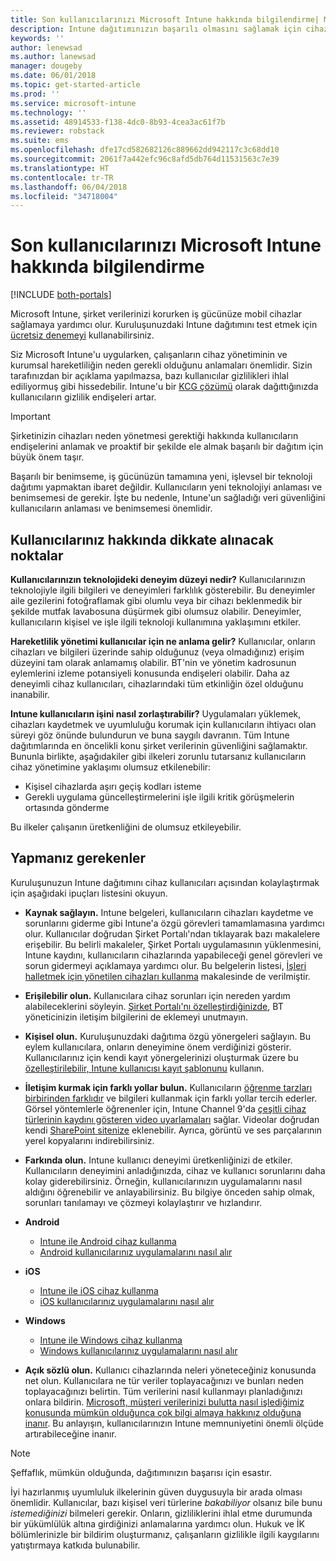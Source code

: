 ```yaml
---
title: Son kullanıcılarınızı Microsoft Intune hakkında bilgilendirme| Microsoft Intune
description: Intune dağıtımınızın başarılı olmasını sağlamak için cihaz kullanıcılarınızla bilgi paylaşın.
keywords: ''
author: lenewsad
ms.author: lanewsad
manager: dougeby
ms.date: 06/01/2018
ms.topic: get-started-article
ms.prod: ''
ms.service: microsoft-intune
ms.technology: ''
ms.assetid: 48914533-f138-4dc0-8b93-4cea3ac61f7b
ms.reviewer: robstack
ms.suite: ems
ms.openlocfilehash: dfe17cd582682126c889662dd942117c3c68dd10
ms.sourcegitcommit: 2061f7a442efc96c8afd5db764d11531563c7e39
ms.translationtype: HT
ms.contentlocale: tr-TR
ms.lasthandoff: 06/04/2018
ms.locfileid: "34718004"
---
```

# <a name="how-to-educate-your-end-users-about-microsoft-intune"></a>Son kullanıcılarınızı Microsoft Intune hakkında bilgilendirme

[!INCLUDE [both-portals](./includes/note-for-both-portals.md)]

Microsoft Intune, şirket verilerinizi korurken iş gücünüze mobil cihazlar sağlamaya yardımcı olur. Kuruluşunuzdaki Intune dağıtımını test etmek için [ücretsiz denemeyi](app-sdk.md) kullanabilirsiniz.

Siz Microsoft Intune'u uygularken, çalışanların cihaz yönetiminin ve kurumsal hareketliliğin neden gerekli olduğunu anlamaları önemlidir. Sizin tarafınızdan bir açıklama yapılmazsa, bazı kullanıcılar gizlilikleri ihlal ediliyormuş gibi hissedebilir. Intune'u bir [KCG çözümü](/enterprise-mobility-security/solutions/byod-design-considerations-guide) olarak dağıttığınızda kullanıcıların gizlilik endişeleri artar.

> [!Important]
> Şirketinizin cihazları neden yönetmesi gerektiği hakkında kullanıcıların endişelerini anlamak ve proaktif bir şekilde ele almak başarılı bir dağıtım için büyük önem taşır.

Başarılı bir benimseme, iş gücünüzün tamamına yeni, işlevsel bir teknoloji dağıtımı yapmaktan ibaret değildir. Kullanıcıların yeni teknolojiyi anlaması ve benimsemesi de gerekir. İşte bu nedenle, Intune'un sağladığı veri güvenliğini kullanıcıların anlaması ve benimsemesi önemlidir. 

## <a name="things-to-consider-about-your-users"></a>Kullanıcılarınız hakkında dikkate alınacak noktalar

__Kullanıcılarınızın teknolojideki deneyim düzeyi nedir?__ Kullanıcılarınızın teknolojiyle ilgili bilgileri ve deneyimleri farklılık gösterebilir. Bu deneyimler aile gezilerini fotoğraflamak gibi olumlu veya bir cihazı beklenmedik bir şekilde mutfak lavabosuna düşürmek gibi olumsuz olabilir. Deneyimler, kullanıcıların kişisel ve işle ilgili teknoloji kullanımına yaklaşımını etkiler.

__Hareketlilik yönetimi kullanıcılar için ne anlama gelir?__ Kullanıcılar, onların cihazları ve bilgileri üzerinde sahip olduğunuz (veya olmadığınız) erişim düzeyini tam olarak anlamamış olabilir. BT'nin ve yönetim kadrosunun eylemlerini izleme potansiyeli konusunda endişeleri olabilir. Daha az deneyimli cihaz kullanıcıları, cihazlarındaki tüm etkinliğin özel olduğunu inanabilir. 

__Intune kullanıcıların işini nasıl zorlaştırabilir?__  Uygulamaları yüklemek, cihazları kaydetmek ve uyumluluğu korumak için kullanıcıların ihtiyacı olan süreyi göz önünde bulundurun ve buna saygılı davranın. Tüm Intune dağıtımlarında en öncelikli konu şirket verilerinin güvenliğini sağlamaktır. Bununla birlikte, aşağıdakiler gibi ilkeleri zorunlu tutarsanız kullanıcıların cihaz yönetimine yaklaşımı olumsuz etkilenebilir:  
* Kişisel cihazlarda aşırı geçiş kodları isteme
* Gerekli uygulama güncelleştirmelerini işle ilgili kritik görüşmelerin ortasında gönderme  

Bu ilkeler çalışanın üretkenliğini de olumsuz etkileyebilir. 

## <a name="things-you-should-do"></a>Yapmanız gerekenler

Kuruluşunuzun Intune dağıtımını cihaz kullanıcıları açısından kolaylaştırmak için aşağıdaki ipuçları listesini okuyun.

* __Kaynak sağlayın.__ Intune belgeleri, kullanıcıların cihazları kaydetme ve sorunlarını giderme gibi Intune'a özgü görevleri tamamlamasına yardımcı olur. Kullanıcılar doğrudan Şirket Portalı'ndan tıklayarak bazı makalelere erişebilir. Bu belirli makaleler, Şirket Portalı uygulamasının yüklenmesini, Intune kaydını, kullanıcıların cihazlarında yapabileceği genel görevleri ve sorun gidermeyi açıklamaya yardımcı olur. Bu belgelerin listesi, [İşleri halletmek için yönetilen cihazları kullanma](/intune-user-help/use-managed-devices-to-get-work-done) makalesinde de verilmiştir.

* __Erişilebilir olun.__ Kullanıcılara cihaz sorunları için nereden yardım alabileceklerini söyleyin. [Şirket Portalı'nı özelleştirdiğinizde](company-portal-customize.md), BT yöneticinizin iletişim bilgilerini de eklemeyi unutmayın.

* __Kişisel olun.__ Kuruluşunuzdaki dağıtıma özgü yönergeleri sağlayın. Bu eylem kullanıcılara, onların deneyimine önem verdiğinizi gösterir. Kullanıcılarınız için kendi kayıt yönergelerinizi oluşturmak üzere bu [özelleştirilebilir, Intune kullanıcısı kayıt şablonunu](https://gallery.technet.microsoft.com/office/Intune-End-User-Enrollment-3a0c9b0c) kullanın.

* __İletişim kurmak için farklı yollar bulun.__ Kullanıcıların [öğrenme tarzları birbirinden farklıdır](https://www.umassd.edu/dss/resources/facultystaff/howtoteachandaccommodate/howtoaccommodatedifferentlearningstyles/) ve bilgileri kullanmak için farklı yollar tercih ederler. Görsel yöntemlerle öğrenenler için, Intune Channel 9'da [çeşitli cihaz türlerinin kaydını gösteren video uyarlamaları](https://channel9.msdn.com/Series/IntuneEnrollment) sağlar. Videolar doğrudan kendi [SharePoint sitenize](https://support.office.com/article/Embed-a-video-from-Office-365-Video-59e19984-c34e-4be8-889b-f6fa93910581) eklenebilir. Ayrıca, görüntü ve ses parçalarının yerel kopyalarını indirebilirsiniz.

* __Farkında olun.__ Intune kullanıcı deneyimi üretkenliğinizi de etkiler. Kullanıcıların deneyimini anladığınızda, cihaz ve kullanıcı sorunlarını daha kolay giderebilirsiniz. Örneğin, kullanıcılarınızın uygulamalarını nasıl aldığını öğrenebilir ve anlayabilirsiniz. Bu bilgiye önceden sahip olmak, sorunları tanılamayı ve çözmeyi kolaylaştırır ve hızlandırır.

* **Android**
  * [Intune ile Android cihaz kullanma](/intune-user-help/using-your-android-device-with-intune)
  * [Android kullanıcılarınız uygulamalarını nasıl alır](end-user-apps-android.md)

* **iOS**
  * [Intune ile iOS cihaz kullanma](/intune-user-help/using-your-ios-device-with-intune)
  * [iOS kullanıcılarınız uygulamalarını nasıl alır](end-user-apps-ios.md)

* **Windows**
  * [Intune ile Windows cihaz kullanma](/intune-user-help/using-your-windows-device-with-intune)
  * [Windows kullanıcılarınız uygulamalarını nasıl alır](end-user-apps-windows.md)

* __Açık sözlü olun.__ Kullanıcı cihazlarında neleri yöneteceğiniz konusunda net olun. Kullanıcılara ne tür veriler toplayacağınızı ve bunları neden toplayacağınızı belirtin. Tüm verilerini nasıl kullanmayı planladığınızı onlara bildirin. [Microsoft, müşteri verilerinizi bulutta nasıl işlediğimiz konusunda mümkün olduğunca çok bilgi almaya hakkınız olduğuna inanır](https://www.microsoft.com/trustcenter/about/transparency). Bu anlayışın, kullanıcılarınızın Intune memnuniyetini önemli ölçüde artırabileceğine inanır.

>[!Note]
> Şeffaflık, mümkün olduğunda, dağıtımınızın başarısı için esastır.

İyi hazırlanmış uyumluluk ilkelerinin güven duygusuyla bir arada olması önemlidir. Kullanıcılar, bazı kişisel veri türlerine *bakabiliyor* olsanız bile bunu *istemediğinizi* bilmeleri gerekir. Onların, gizliliklerini ihlal etme durumunda bir yükümlülük altına girdiğinizi anlamalarına yardımcı olun. Hukuk ve İK bölümlerinizle bir bildirim oluşturmanız, çalışanların gizlilikle ilgili kaygılarını yatıştırmaya katkıda bulunabilir.
